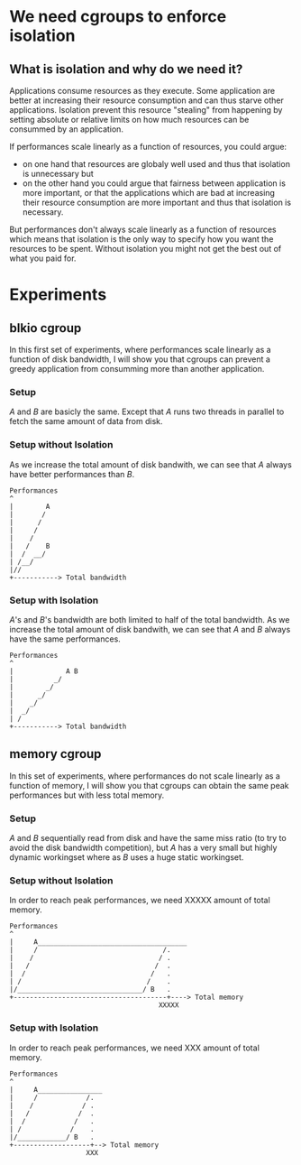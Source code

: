 # We need cgroups to enforce isolation
## What is isolation and why do we need it?

Applications consume resources as they execute. Some application are better at increasing their resource consumption and can thus starve other applications. Isolation prevent this resource "stealing" from happening by setting absolute or relative limits on how much resources can be consummed by an application.

If performances scale linearly as a function of resources, you could argue:
- on one hand that resources are globaly well used and thus that isolation is unnecessary  but
- on the other hand you could argue that fairness between application is more important, or that the applications which are bad at increasing their resource consumption are more important and thus that isolation is necessary.

But performances don't always scale linearly as a function of resources which means that isolation is the only way to specify how you want the resources to be spent. Without isolation you might not get the best out of what you paid for.

# Experiments
## blkio cgroup
In this first set of experiments, where performances scale linearly as a function of disk bandwidth, I will show you that cgroups can prevent a greedy application from consumming more than another application.

### Setup
*A* and *B* are basicly the same. Except that *A* runs two threads in parallel to fetch the same amount of data from disk.

### Setup without Isolation
As we increase the total amount of disk bandwith, we can see that *A* always have better performances than *B*.
```
Performances
^
|        A 
|       /
|      / 
|     /
|    /
|   /    B
|  /  __/
| /__/
|//
+-----------> Total bandwidth
```

### Setup with Isolation
*A*'s and *B*'s bandwidth are both limited to half of the total bandwidth.
As we increase the total amount of disk bandwith, we can see that *A* and *B* always have the same performances.
```
Performances
^
|             A B
|          _/
|        _/
|      _/
|    _/
|  _/
| /
+-----------> Total bandwidth
```

## memory cgroup
In this set of experiments, where performances do not scale linearly as a function of memory, I will show you that cgroups can obtain the same peak performances but with less total memory.

### Setup
*A* and *B* sequentially read from disk and have the same miss ratio (to try to avoid the disk bandwidth competition), but *A* has a very small but highly dynamic workingset where as *B* uses a huge static workingset.

### Setup without Isolation
In order to reach peak performances, we need XXXXX amount of total memory.
```
Performances
^
|     A_____________________________________
|     /                               /.
|    /                               / . 
|   /                               /  . 
|  /                               /   .  
| /                               /    .
|/_______________________________/ B   . 
+--------------------------------------+----> Total memory
                                     XXXXX
```

### Setup with Isolation
In order to reach peak performances, we need XXX amount of total memory.
```
Performances
^
|     A________________
|     /            /.
|    /            / . 
|   /            /  . 
|  /            /   .  
| /            /    .
|/____________/ B   . 
+-------------------+--> Total memory
                   XXX
```
